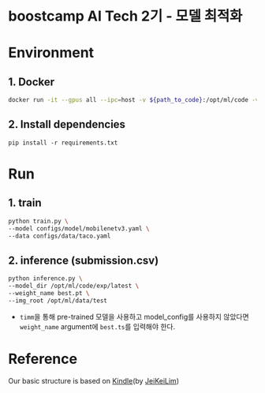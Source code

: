 # boostcamp AI Tech 2기 - 모델 최적화

# Environment

## 1. Docker
```bash
docker run -it --gpus all --ipc=host -v ${path_to_code}:/opt/ml/code -v ${path_to_dataset}:/opt/ml/data placidus36/pstage4_lightweight:v0.4 /bin/bash
```

## 2. Install dependencies
```
pip install -r requirements.txt
```

# Run

## 1. train

```bash
python train.py \
--model configs/model/mobilenetv3.yaml \
--data configs/data/taco.yaml
```

## 2. inference (submission.csv)

```bash
python inference.py \
--model_dir /opt/ml/code/exp/latest \
--weight_name best.pt \
--img_root /opt/ml/data/test 
```

- `timm`을 통해 pre-trained 모델을 사용하고 model_config를 사용하지 않았다면 `weight_name` argument에 `best.ts`를 입력해야 한다.

# Reference

Our basic structure is based on [Kindle](https://github.com/JeiKeiLim/kindle)(by [JeiKeiLim](https://github.com/JeiKeiLim))
